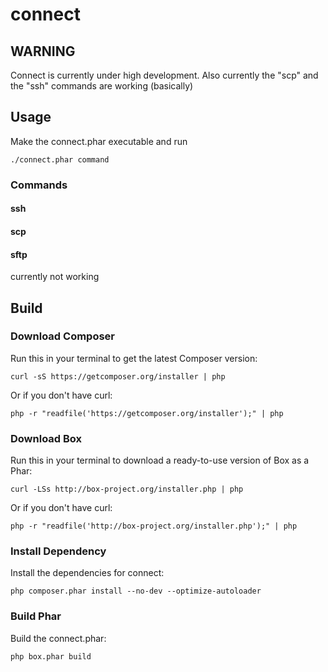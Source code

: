 # connect

## WARNING

Connect is currently under high development.
Also currently the "scp" and the "ssh" commands are working (basically)

## Usage

Make the connect.phar executable and run 

    ./connect.phar command

### Commands
 
#### ssh

#### scp

#### sftp

currently not working

## Build

### Download Composer
    
Run this in your terminal to get the latest Composer version:

    curl -sS https://getcomposer.org/installer | php

Or if you don't have curl:

    php -r "readfile('https://getcomposer.org/installer');" | php

### Download Box

Run this in your terminal to download a ready-to-use version of Box as a Phar:

    curl -LSs http://box-project.org/installer.php | php

Or if you don't have curl:

    php -r "readfile('http://box-project.org/installer.php');" | php

### Install Dependency

Install the dependencies for connect:

    php composer.phar install --no-dev --optimize-autoloader
    
### Build Phar

Build the connect.phar:

    php box.phar build
